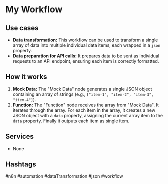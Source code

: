 # My Workflow

## Use cases

*   **Data transformation:** This workflow can be used to transform a single array of data into multiple individual data items, each wrapped in a `json` property.
*   **Data preparation for API calls:** It prepares data to be sent as individual requests to an API endpoint, ensuring each item is correctly formatted.

## How it works

1.  **Mock Data:** The "Mock Data" node generates a single JSON object containing an array of strings (e.g., `["item-1", "item-2", "item-3", "item-4"]`).
2.  **Function:** The "Function" node receives the array from "Mock Data". It iterates through the array. For each item in the array, it creates a new JSON object with a `data` property, assigning the current array item to the `data` property. Finally it outputs each item as single item.

## Services

*   None

## Hashtags

#n8n #automation #dataTransformation #json #workflow
